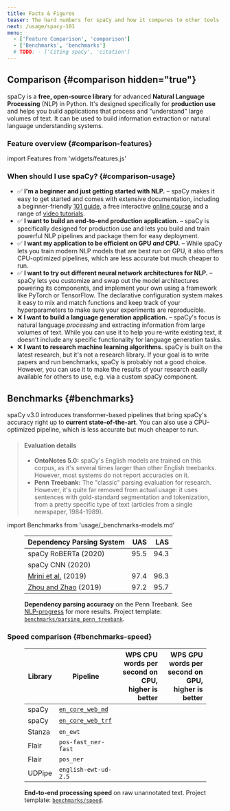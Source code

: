 ```yaml
---
title: Facts & Figures
teaser: The hard numbers for spaCy and how it compares to other tools
next: /usage/spacy-101
menu:
  - ['Feature Comparison', 'comparison']
  - ['Benchmarks', 'benchmarks']
  # TODO: - ['Citing spaCy', 'citation']
---
```


## Comparison {#comparison hidden="true"}

spaCy is a **free, open-source library** for advanced **Natural Language
Processing** (NLP) in Python. It's designed specifically for **production use**
and helps you build applications that process and "understand" large volumes of
text. It can be used to build information extraction or natural language
understanding systems.

### Feature overview {#comparison-features}

import Features from 'widgets/features.js'

<Features />

### When should I use spaCy? {#comparison-usage}

- ✅ **I'm a beginner and just getting started with NLP.** – spaCy makes it easy
  to get started and comes with extensive documentation, including a
  beginner-friendly [101 guide](/usage/spacy-101), a free interactive
  [online course](https://course.spacy.io) and a range of
  [video tutorials](https://www.youtube.com/c/ExplosionAI).
- ✅ **I want to build an end-to-end production application.** – spaCy is
  specifically designed for production use and lets you build and train powerful
  NLP pipelines and package them for easy deployment.
- ✅ **I want my application to be efficient on GPU _and_ CPU.** – While spaCy
  lets you train modern NLP models that are best run on GPU, it also offers
  CPU-optimized pipelines, which are less accurate but much cheaper to run.
- ✅ **I want to try out different neural network architectures for NLP.** –
  spaCy lets you customize and swap out the model architectures powering its
  components, and implement your own using a framework like PyTorch or
  TensorFlow. The declarative configuration system makes it easy to mix and
  match functions and keep track of your hyperparameters to make sure your
  experiments are reproducible.
- ❌ **I want to build a language generation application.** – spaCy's focus is
  natural language _processing_ and extracting information from large volumes of
  text. While you can use it to help you re-write existing text, it doesn't
  include any specific functionality for language generation tasks.
- ❌ **I want to research machine learning algorithms.** spaCy is built on the
  latest research, but it's not a research library. If your goal is to write
  papers and run benchmarks, spaCy is probably not a good choice. However, you
  can use it to make the results of your research easily available for others to
  use, e.g. via a custom spaCy component.

## Benchmarks {#benchmarks}

spaCy v3.0 introduces transformer-based pipelines that bring spaCy's accuracy
right up to **current state-of-the-art**. You can also use a CPU-optimized
pipeline, which is less accurate but much cheaper to run.

<!-- TODO: update benchmarks and intro -->

> #### Evaluation details
>
> - **OntoNotes 5.0:** spaCy's English models are trained on this corpus, as
>   it's several times larger than other English treebanks. However, most
>   systems do not report accuracies on it.
> - **Penn Treebank:** The "classic" parsing evaluation for research. However,
>   it's quite far removed from actual usage: it uses sentences with
>   gold-standard segmentation and tokenization, from a pretty specific type of
>   text (articles from a single newspaper, 1984-1989).

import Benchmarks from 'usage/\_benchmarks-models.md'

<Benchmarks />

<figure>

| Dependency Parsing System                                                      |  UAS |  LAS |
| ------------------------------------------------------------------------------ | ---: | ---: |
| spaCy RoBERTa (2020)                                                           | 95.5 | 94.3 |
| spaCy CNN (2020)                                                               |      |      |
| [Mrini et al.](https://khalilmrini.github.io/Label_Attention_Layer.pdf) (2019) | 97.4 | 96.3 |
| [Zhou and Zhao](https://www.aclweb.org/anthology/P19-1230/) (2019)             | 97.2 | 95.7 |

<figcaption class="caption">

**Dependency parsing accuracy** on the Penn Treebank. See
[NLP-progress](http://nlpprogress.com/english/dependency_parsing.html) for more
results. Project template:
[`benchmarks/parsing_penn_treebank`](%%GITHUB_PROJECTS/benchmarks/parsing_penn_treebank).

</figcaption>

</figure>

### Speed comparison {#benchmarks-speed}

<!-- TODO: intro -->

<figure>

| Library | Pipeline                                        | WPS CPU <Help>words per second on CPU, higher is better</Help> | WPS GPU <Help>words per second on GPU, higher is better</Help> |
| ------- | ----------------------------------------------- | -------------------------------------------------------------: | -------------------------------------------------------------: |
| spaCy   | [`en_core_web_md`](/models/en#en_core_web_md)   |
| spaCy   | [`en_core_web_trf`](/models/en#en_core_web_trf) |
| Stanza  | `en_ewt`                                        |                                                                |
| Flair   | `pos-fast_ner-fast`                             |
| Flair   | `pos_ner`                                       |
| UDPipe  | `english-ewt-ud-2.5`                            |

<figcaption class="caption">

**End-to-end processing speed** on raw unannotated text. Project template:
[`benchmarks/speed`](%%GITHUB_PROJECTS/benchmarks/speed).

</figcaption>

</figure>

<!-- TODO: ## Citing spaCy {#citation}

-->
